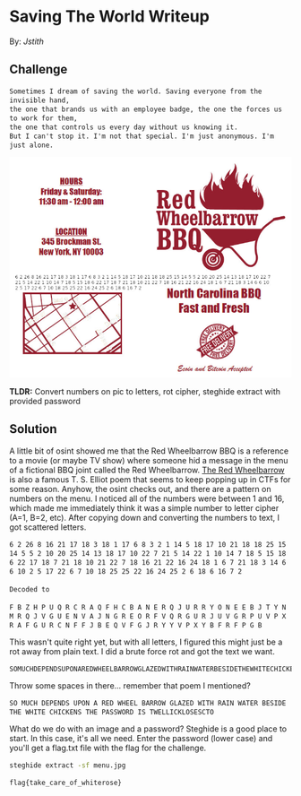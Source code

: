 __Saving The World Writeup__
============================

By: _Jstith_

## Challenge

```
Sometimes I dream of saving the world. Saving everyone from the invisible hand,
the one that brands us with an employee badge, the one the forces us to work for them,
the one that controls us every day without us knowing it.
But I can't stop it. I'm not that special. I'm just anonymous. I'm just alone.
```

![](menu.jpg)

**TLDR:** Convert numbers on pic to letters, rot cipher, steghide extract with provided password

## Solution

A little bit of osint showed me that the Red Wheelbarrow BBQ is a reference to a movie (or maybe TV show) where someone hid a message in the menu of a fictional BBQ joint called the Red Wheelbarrow. [The Red Wheelbarrow](https://www.poetryfoundation.org/poems/45502/the-red-wheelbarrow) is also a famous T. S. Elliot poem that seems to keep popping up in CTFs for some reason. Anyhow, the osint checks out, and there are a pattern on numbers on the menu. I noticed all of the numbers were between 1 and 16, which made me immediately think it was a simple number to letter cipher (A=1, B=2, etc). After copying down and converting the numbers to text, I got scattered letters.

```
6 2 26 8 16 21 17 18 3 18 1 17 6 8 3 2 1 14 5 18 17 10 21 18 18 25 15 14 5 5 2 10 20 25 14 13 18 17 10 22 7 21 5 14 22 1 10 14 7 18 5 15 18 6 22 17 18 7 21 18 10 21 22 7 18 16 21 22 16 24 18 1 6 7 21 18 3 14 6 6 10 2 5 17 22 6 7 10 18 25 25 22 16 24 25 2 6 18 6 16 7 2

Decoded to

F B Z H P U Q R C R A Q F H C B A N E R Q J U R R Y O N E E B J T Y N M R Q J V G U E N V A J N G R E O R F V Q R G U R J U V G R P U V P X R A F G U R C N F F J B E Q V F G J R Y Y V P X Y B F R F P G B
```

This wasn't quite right yet, but with all letters, I figured this might just be a rot away from plain text. I did a brute force rot and got the text we want.

```
SOMUCHDEPENDSUPONAREDWHEELBARROWGLAZEDWITHRAINWATERBESIDETHEWHITECHICKENSTHEPASSWORDISTWELLICKLOSESCTO
```

Throw some spaces in there... remember that poem I mentioned?

```
SO MUCH DEPENDS UPON A RED WHEEL BARROW GLAZED WITH RAIN WATER BESIDE THE WHITE CHICKENS THE PASSWORD IS TWELLICKLOSESCTO
```

What do we do with an image and a password? Steghide is a good place to start. In this case, it's all we need. Enter the password (lower case) and you'll get a flag.txt file with the flag for the challenge.

```bash
steghide extract -sf menu.jpg
```

```
flag{take_care_of_whiterose}
```
